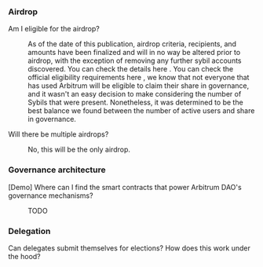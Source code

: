 <h3 class="faq-section-title">Airdrop</h3>
<dl class="definition-list">
<dt data-displayed-on='dao-glossary'>Am I eligible for the airdrop?</dt>
<dd data-displayed-on='dao-glossary'><p>As of the date of this publication, airdrop criteria, recipients, and amounts have been finalized and will in no way be altered prior to airdrop, with the exception of removing any further sybil accounts discovered. You can check the details here <link to landing page>. You can check the official eligibility requirements here <link to token landing page>, we know that not everyone that has used Arbitrum will be eligible to claim their share in governance, and it wasn't an easy decision to make considering the number of Sybils that were present. Nonetheless, it was determined to be the best balance we found between the number of active users and share in governance.</p></dd>
<dt data-displayed-on='dao-glossary'>Will there be multiple airdrops?</dt>
<dd data-displayed-on='dao-glossary'><p>No, this will be the only airdrop.</p></dd>
</dl>
<h3 class="faq-section-title">Governance architecture</h3>
<dl class="definition-list">
<dt data-displayed-on='dao-glossary'>[Demo] Where can I find the smart contracts that power Arbitrum DAO's governance mechanisms?</dt>
<dd data-displayed-on='dao-glossary'><p>TODO</p></dd>
</dl>
<h3 class="faq-section-title">Delegation</h3>
<dl class="definition-list">
<dt data-displayed-on='dao-glossary'>Can delegates submit themselves for elections? How does this work under the hood?</dt>
<dd data-displayed-on='dao-glossary'><p></p></dd>
</dl>
